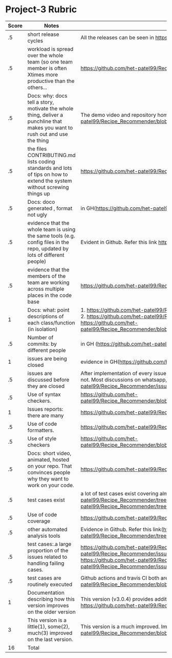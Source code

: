# Project-3 Rubric

| Score | Notes                                                                                                                         | Evidence                                                                                                                                                                                                                                                                                                                       |
| ----- | ----------------------------------------------------------------------------------------------------------------------------- | ------------------------------------------------------------------------------------------------------------------------------------------------------------------------------------------------------------------------------------------------------------------------------------------------------------------------------ |
| .5    | short release cycles                                                                                                          | All the releases can be seen in https://github.com/het-patel99/Recipe_Recommender/releases                                                                                                                                                                                                                                     |
| .5    | workload is spread over the whole team (so one team member is often Xtimes more productive than the others...                 | https://github.com/het-patel99/Recipe_Recommender/graphs/contributors                                                                                                                                                                                                                                                          |
| .5    | Docs: why: docs tell a story, motivate the whole thing, deliver a punchline that makes you want to rush out and use the thing | The demo video and repository homepage (README) shows this (https://github.com/het-patel99/Recipe_Recommender/blob/master/README.md)                                                                                                                                                                                           |
| .5    | the files CONTRIBUTING.md lists coding standards and lots of tips on how to extend the system without screwing things up      | https://github.com/het-patel99/Recipe_Recommender/blob/master/CONTRIBUTING.md                                                                                                                                                                                                                                                  |
| .5    | Docs: doco generated , format not ugly                                                                                        | in GH(https://github.com/het-patel99/Recipe_Recommender/tree/master/docs)                                                                                                                                                                                                                                                      |
| .5    | evidence that the whole team is using the same tools (e.g. config files in the repo, updated by lots of different people)     | Evident in Github. Refer this link https://github.com/het-patel99/Recipe_Recommender/graphs/contributors                                                                                                                                                                                                                       |
| .5    | evidence that the members of the team are working across multiple places in the code base                                     | https://github.com/het-patel99/Recipe_Recommender/graphs/contributors                                                                                                                                                                                                                                                          |
| 1     | Docs: what: point descriptions of each class/function (in isolation)                                                          | 1. https://github.com/het-patel99/Recipe_Recommender/blob/master/docs/Phase%203%20Improvements.pdf 2. https://github.com/het-patel99/Recipe_Recommender/blob/master/docs/Restaurant_Recommendation.pdf 3. https://github.com/het-patel99/Recipe_Recommender/blob/master/docs/Recipe%20Recommender%20Source%20Documentation.pdf |
| .5    | Number of commits: by different people                                                                                        | in GH (https://github.com/het-patel99/Recipe_Recommender/graphs/contributors)                                                                                                                                                                                                                                                  |
| 1     | issues are being closed                                                                                                       | evidence in GH(https://github.com/het-patel99/Recipe_Recommender/issues?q=is%3Aissue+is%3Aclosed)                                                                                                                                                                                                                              |
| .5    | issues are discussed before they are closed                                                                                   | After implementation of every issues, there's been validation based on whether the issue is properly working or not. Most discussions on whatsapp, in person, on issue comments, and over calls (https://github.com/het-patel99/Recipe_Recommender/issues)                                                                     |
| .5    | Use of syntax checkers.                                                                                                       | https://github.com/het-patel99/Recipe_Recommender/blob/master/.github/workflows/Code_Formatter_and_Syntax_Check.yml                                                                                                                                                                                                            |
| 1     | Issues reports: there are many                                                                                                | https://github.com/het-patel99/Recipe_Recommender/issues                                                                                                                                                                                                                                                                       |
| .5    | Use of code formatters.                                                                                                       | https://github.com/het-patel99/Recipe_Recommender/blob/master/.github/workflows/codeFormatter.yml                                                                                                                                                                                                                              |
| .5    | Use of style checkers                                                                                                         | https://github.com/het-patel99/Recipe_Recommender/blob/master/.github/workflows/Style_Checker_and_Prettify_Code.yml                                                                                                                                                                                                            |
| .5    | Docs: short video, animated, hosted on your repo. That convinces people why they want to work on your code.                   | https://github.com/het-patel99/Recipe_Recommender/blob/master/README.md                                                                                                                                                                                                                                                        |
| .5    | test cases exist                                                                                                              | a lot of test cases exist covering almost all the functionalities. (https://github.com/het-patel99/Recipe_Recommender/tree/master/test), (https://github.com/het-patel99/Recipe_Recommender/tree/master/Code/backend/__tests__)                                                                                                |
| .5    | Use of code coverage                                                                                                          | https://github.com/het-patel99/Recipe_Recommender/blob/master/.github/workflows/coverage.yml                                                                                                                                                                                                                                   |
| .5    | other automated analysis tools                                                                                                | Evidence in Github. Refer this link(https://github.com/het-patel99/Recipe_Recommender/tree/master/.github/workflows)                                                                                                                                                                                                           |
| .5    | test cases:.a large proportion of the issues related to handling failing cases.                                               | https://github.com/het-patel99/Recipe_Recommender/issues/42 https://github.com/het-patel99/Recipe_Recommender/issues/19 https://github.com/het-patel99/Recipe_Recommender/issues/18 https://github.com/het-patel99/Recipe_Recommender/issues/17 https://github.com/het-patel99/Recipe_Recommender/issues/16                    |
| .5    | test cases are routinely executed                                                                                             | Github actions and travis CI both are conducting regular tests. https://github.com/het-patel99/Recipe_Recommender/blob/master/.travis.yml                                                                                                                                                                                      |
| 1     | Documentation describing how this version improves on the older version                                                       | This version (v3.0.4) provides additionality functionalities which are described in the docs folder. https://github.com/het-patel99/Recipe_Recommender/blob/master/docs/Phase%203%20Improvements.pdf                                                                                                                           |
| 3     | This version is a little(1), some(2), much(3) improved on the last version.                                                   | This version is a much improved. Improvements: https://github.com/het-patel99/Recipe_Recommender/blob/master/docs/Phase%203%20Improvements.pdf                                                                                                                                                                                 |
| 16    | Total                                                                                                                         |
